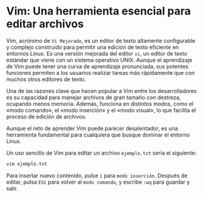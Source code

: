 # Vim: Una herramienta esencial para editar archivos 

Vim, acrónimo de `Vi Mejorado`, es un editor de texto altamente configurable y complejo construido para permitir una edición de texto eficiente en entornos Linux. Es una versión mejorada del editor `vi`, un editor de texto estándar que viene con un sistema operativo UNIX. Aunque el aprendizaje de Vim puede tener una curva de aprendizaje pronunciada, sus potentes funciones permiten a los usuarios realizar tareas más rápidamente que con muchos otros editores de texto. 

Una de las razones clave que hacen popular a Vim entre los desarrolladores es su capacidad para manejar archivos de gran tamaño con destreza, ocupando menos memoria. Además, funciona en distintos modos, como el «modo comando», el «modo inserción» y el «modo visual», lo que facilita el proceso de edición de archivos. 

Aunque el reto de aprender Vim puede parecer desalentador, es una herramienta fundamental para cualquiera que busque dominar el entorno Linux. 

Un uso sencillo de Vim para editar un archivo `ejemplo.txt` sería el siguiente:
```bash
vim ejemplo.txt
```

Para insertar nuevo contenido, pulse `i` para `modo inserción`. Después de editar, pulsa `ESC` para volver al `modo comando`, y escribe `:wq` para guardar y salir.